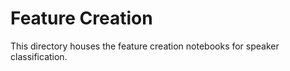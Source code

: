 # Feature Creation
This directory houses the feature creation notebooks for speaker classification.
